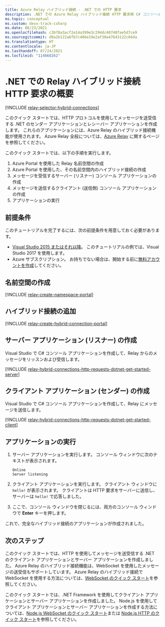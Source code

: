 ```yaml
---
title: Azure Relay ハイブリッド接続 - .NET での HTTP 要求
description: .NET での Azure Relay ハイブリッド接続 HTTP 要求用 C# コンソール アプリケーションを作成します。
ms.topic: conceptual
ms.custom: devx-track-csharp
ms.date: 06/23/2021
ms.openlocfilehash: c3b78a3acf2e14a399e3c294dc40748fae5d7ce9
ms.sourcegitcommit: d9a2b122a6fb7c406e19e2af30a47643122c04da
ms.translationtype: HT
ms.contentlocale: ja-JP
ms.lasthandoff: 07/24/2021
ms.locfileid: "114668262"
---
```

# <a name="get-started-with-relay-hybrid-connections-http-requests-in-net"></a>.NET での Relay ハイブリッド接続 HTTP 要求の概要
[!INCLUDE [relay-selector-hybrid-connections](./includes/relay-selector-hybrid-connections.md)]

このクイック スタートでは、HTTP プロトコルを使用してメッセージを送受信する .NET のセンダー アプリケーションとレシーバー アプリケーションを作成します。 これらのアプリケーションには、Azure Relay のハイブリッド接続機能が使用されます。 Azure Relay 全般については、[Azure Relay](relay-what-is-it.md) に関するページを参照してください。 

このクイック スタートでは、以下の手順を実行します。

1. Azure Portal を使用した Relay 名前空間の作成
2. Azure Portal を使用した、その名前空間内のハイブリッド接続の作成
3. メッセージを受信するサーバー (リスナー) コンソール アプリケーションの作成
4. メッセージを送信するクライアント (送信側) コンソール アプリケーションの作成
5. アプリケーションの実行 

## <a name="prerequisites"></a>前提条件

このチュートリアルを完了するには、次の前提条件を用意しておく必要があります。

* [Visual Studio 2015 またはそれ以降](https://www.visualstudio.com)。 このチュートリアルの例では、Visual Studio 2017 を使用します。
* Azure サブスクリプション。 お持ちでない場合は、開始する前に[無料アカウントを作成](https://azure.microsoft.com/free/)してください。

## <a name="create-a-namespace"></a>名前空間の作成
[!INCLUDE [relay-create-namespace-portal](./includes/relay-create-namespace-portal.md)]

## <a name="create-a-hybrid-connection"></a>ハイブリッド接続の追加
[!INCLUDE [relay-create-hybrid-connection-portal](./includes/relay-create-hybrid-connection-portal.md)]

## <a name="create-a-server-application-listener"></a>サーバー アプリケーション (リスナー) の作成
Visual Studio で C# コンソール アプリケーションを作成して、Relay からのメッセージをリッスンおよび受信します。

[!INCLUDE [relay-hybrid-connections-http-requests-dotnet-get-started-server](./includes/relay-hybrid-connections-http-requests-dotnet-get-started-server.md)]

## <a name="create-a-client-application-sender"></a>クライアント アプリケーション (センダー) の作成
Visual Studio で C# コンソール アプリケーションを作成して、Relay にメッセージを送信します。

[!INCLUDE [relay-hybrid-connections-http-requests-dotnet-get-started-client](./includes/relay-hybrid-connections-http-requests-dotnet-get-started-client.md)]

## <a name="run-the-applications"></a>アプリケーションの実行
1. サーバー アプリケーションを実行します。 コンソール ウィンドウに次のテキストが表示されます。

    ```
    Online
    Server listening
    ```
1. クライアント アプリケーションを実行します。 クライアント ウィンドウに `hello!` が表示されます。 クライアントは HTTP 要求をサーバーに送信し、サーバーは `hello!` で応答しました。 
3. ここで、コンソール ウィンドウを閉じるには、両方のコンソール ウィンドウで **Enter** キーを押します。 

これで、完全なハイブリッド接続のアプリケーションが作成されました。

## <a name="next-steps"></a>次のステップ

このクイック スタートでは、HTTP を使用してメッセージを送受信する .NET のクライアント アプリケーションとサーバー アプリケーションを作成しました。 Azure Relay のハイブリッド接続機能は、WebSocket を使用したメッセージの送受信もサポートしています。 Azure Relay のハイブリッド接続で WebSocket を使用する方法については、[WebSocket のクイック スタート](relay-hybrid-connections-dotnet-get-started.md)を参照してください。

このクイック スタートでは、.NET Framework を使用してクライアント アプリケーションとサーバー アプリケーションを作成しました。 Node.js を使用してクライアント アプリケーションとサーバー アプリケーションを作成する方法については、[Node.js WebSocket のクイック スタート](relay-hybrid-connections-node-get-started.md)または [Node.js HTTP のクイック スタート](relay-hybrid-connections-http-requests-dotnet-get-started.md)を参照してください。
